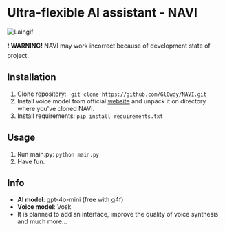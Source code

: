 # Ultra-flexible AI assistant - NAVI

![Laingif](https://i.pinimg.com/originals/34/67/fc/3467fc8d0dd144536008b2fa04887b22.gif)

❗ **WARNING!** NAVI may work incorrect because of development state of project. 

## Installation
1. Clone repository:
``` git clone https://github.com/Gl0wdy/NAVI.git```
2. Install voice model from official [website](https://alphacephei.com/vosk/models) and unpack it on directory where you've cloned NAVI.
3. Install requirements:
```pip install requirements.txt```

## Usage
1. Run main.py:
```python main.py```
2. Have fun.

## Info

 - **AI model**: gpt-4o-mini (free with g4f)
 - **Voice model**: Vosk
 - It is planned to add an interface, improve the quality of voice synthesis and much more...
